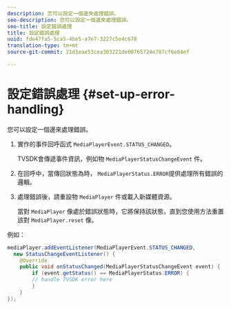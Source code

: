 ```yaml
---
description: 您可以設定一個邊來處理錯誤。
seo-description: 您可以設定一個邊來處理錯誤。
seo-title: 設定錯誤處理
title: 設定錯誤處理
uuid: fde47fa5-5ca5-4be5-a7e7-3227c5e4c670
translation-type: tm+mt
source-git-commit: 21d1eae53cea303221de00765724e787cf6e84ef

---
```



# 設定錯誤處理 {#set-up-error-handling}

您可以設定一個邊來處理錯誤。

1. 實作的事件回呼函式 `MediaPlayerEvent.STATUS_CHANGED`。

   TVSDK會傳遞事件資訊，例如物 `MediaPlayerStatusChangeEvent` 件。
1. 在回呼中，當傳回狀態為時， `MediaPlayerStatus.ERROR`提供處理所有錯誤的邏輯。
1. 處理錯誤後，請重設物 `MediaPlayer` 件或載入新媒體資源。

   當對 `MediaPlayer` 像處於錯誤狀態時，它將保持該狀態，直到您使用方法重置該對 `MediaPlayer.reset` 像。

<!--<a id="example_E74BB605ED08450295B8902F1E4BB8F5"></a>-->

例如：

```java
mediaPlayer.addEventListener(MediaPlayerEvent.STATUS_CHANGED,  
  new StatusChangeEventListener() { 
    @Override 
    public void onStatusChanged(MediaPlayerStatusChangeEvent event) { 
        if (event.getStatus() == MediaPlayerStatus.ERROR) { 
        // handle TVSDK error here 
        } 
    } 
});
```

